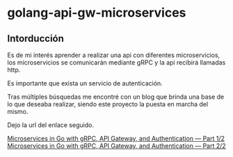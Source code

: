 # golang-api-gw-microservices

## Intorducción

Es de mi interés aprender a realizar una api con diferentes microservicios, los microservicios se comunicarán mediante gRPC y la api recibirá llamadas http.

Es importante que exista un servicio de autenticación.

Tras múltiples búsquedas me encontré con un blog que brinda una base de lo que deseaba realizar, siendo este proyecto la puesta en marcha del mismo.

Dejo la url del enlace seguido.

[Microservices in Go with gRPC, API Gateway, and Authentication — Part 1/2](https://levelup.gitconnected.com/microservices-with-go-grpc-api-gateway-and-authentication-part-1-2-393ad9fc9d30)
[Microservices in Go with gRPC, API Gateway, and Authentication — Part 2/2](https://levelup.gitconnected.com/microservices-in-go-with-grpc-api-gateway-and-authentication-ba36cc32d167)